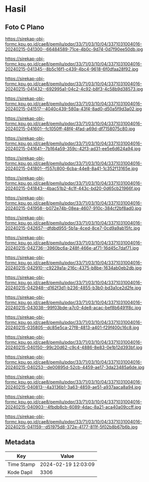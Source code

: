 # Hasil

## Foto C Plano

https://sirekap-obj-formc.kpu.go.id/cae8/pemilu/pdpr/33/71/03/10/04/3371031004016-20240215-041300--66484589-71ce-4b0c-9d74-0d7f90ee50db.jpg

https://sirekap-obj-formc.kpu.go.id/cae8/pemilu/pdpr/33/71/03/10/04/3371031004016-20240215-041345--8b5c16f1-c439-4bc4-9618-6f0dfaa28f92.jpg

https://sirekap-obj-formc.kpu.go.id/cae8/pemilu/pdpr/33/71/03/10/04/3371031004016-20240215-041432--692995a1-04c2-4c92-b8f3-4c58b9d38573.jpg

https://sirekap-obj-formc.kpu.go.id/cae8/pemilu/pdpr/33/71/03/10/04/3371031004016-20240215-041517--4040c439-580a-43f4-8ad0-d50a5f9d3a02.jpg

https://sirekap-obj-formc.kpu.go.id/cae8/pemilu/pdpr/33/71/03/10/04/3371031004016-20240215-041601--fc1050ff-48f4-4fad-a69d-df7158075c80.jpg

https://sirekap-obj-formc.kpu.go.id/cae8/pemilu/pdpr/33/71/03/10/04/3371031004016-20240215-041641--7b164a59-359c-42f3-ad31-ee5e6d624a94.jpg

https://sirekap-obj-formc.kpu.go.id/cae8/pemilu/pdpr/33/71/03/10/04/3371031004016-20240215-041801--f557c800-6cba-44e8-8a41-1c352f13165e.jpg

https://sirekap-obj-formc.kpu.go.id/cae8/pemilu/pdpr/33/71/03/10/04/3371031004016-20240215-041843--4bac51b2-4c1f-443c-bd20-0d65cb21966f.jpg

https://sirekap-obj-formc.kpu.go.id/cae8/pemilu/pdpr/33/71/03/10/04/3371031004016-20240215-041958--b072e74b-08ea-4607-910c-384cf2bf8ad0.jpg

https://sirekap-obj-formc.kpu.go.id/cae8/pemilu/pdpr/33/71/03/10/04/3371031004016-20240215-042657--dfdbd955-5b1a-4ced-8ce7-0cd9a9ab15fc.jpg

https://sirekap-obj-formc.kpu.go.id/cae8/pemilu/pdpr/33/71/03/10/04/3371031004016-20240215-042736--3960bc6a-248f-466e-af71-16d45c7daf71.jpg

https://sirekap-obj-formc.kpu.go.id/cae8/pemilu/pdpr/33/71/03/10/04/3371031004016-20240215-042910--c9229a1a-216c-4375-b8be-1634ab0eb2db.jpg

https://sirekap-obj-formc.kpu.go.id/cae8/pemilu/pdpr/33/71/03/10/04/3371031004016-20240215-042948--d162f3d1-b236-4855-b3b0-bd3a1ce2d2fe.jpg

https://sirekap-obj-formc.kpu.go.id/cae8/pemilu/pdpr/33/71/03/10/04/3371031004016-20240215-043038--99f03bde-a7c0-4de8-acac-bef8b6491f8c.jpg

https://sirekap-obj-formc.kpu.go.id/cae8/pemilu/pdpr/33/71/03/10/04/3371031004016-20240215-035805--dc85e5ca-27f8-4813-a401-f29f400c16c8.jpg

https://sirekap-obj-formc.kpu.go.id/cae8/pemilu/pdpr/33/71/03/10/04/3371031004016-20240215-040150--99c20d62-c9c4-4886-8e83-0e1b12d393bf.jpg

https://sirekap-obj-formc.kpu.go.id/cae8/pemilu/pdpr/33/71/03/10/04/3371031004016-20240215-040253--de00895d-52cb-4459-ae17-3da23485a6de.jpg

https://sirekap-obj-formc.kpu.go.id/cae8/pemilu/pdpr/33/71/03/10/04/3371031004016-20240215-040813--4a3136b1-3a63-4859-ae51-a937aaca8a94.jpg

https://sirekap-obj-formc.kpu.go.id/cae8/pemilu/pdpr/33/71/03/10/04/3371031004016-20240215-040903--4fbdb8cb-6089-4dac-8a21-aca40a09ccff.jpg

https://sirekap-obj-formc.kpu.go.id/cae8/pemilu/pdpr/33/71/03/10/04/3371031004016-20240215-041159--d51975d8-372e-4177-811f-5f02b8b67b6b.jpg


## Metadata

| Key        | Value               |
| ---------- | ------------------- |
| Time Stamp | 2024-02-19 12:03:09 |
| Kode Dapil | 3306                |



